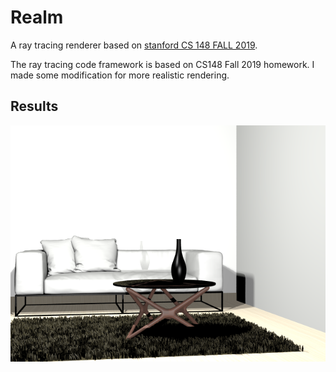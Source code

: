 # Realm
A ray tracing renderer based on [stanford CS 148 FALL 2019](http://web.stanford.edu/class/cs148/lectures.html).

The ray tracing code framework is based on CS148 Fall 2019 homework. I made some modification for more realistic rendering. 



## Results
![Final Project result](https://github.com/12vv/Realm/blob/master/realm/Release/final-project.png)
